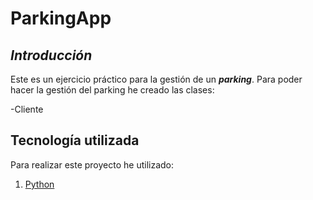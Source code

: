 # ParkingApp

## ***Introducción***

Este es un ejercicio práctico para la gestión de un ***parking***. Para poder hacer la gestión del parking he creado las clases:

-Cliente



## **Tecnología utilizada**

Para realizar este proyecto he utilizado:

1. [Python](https://python.org/)


